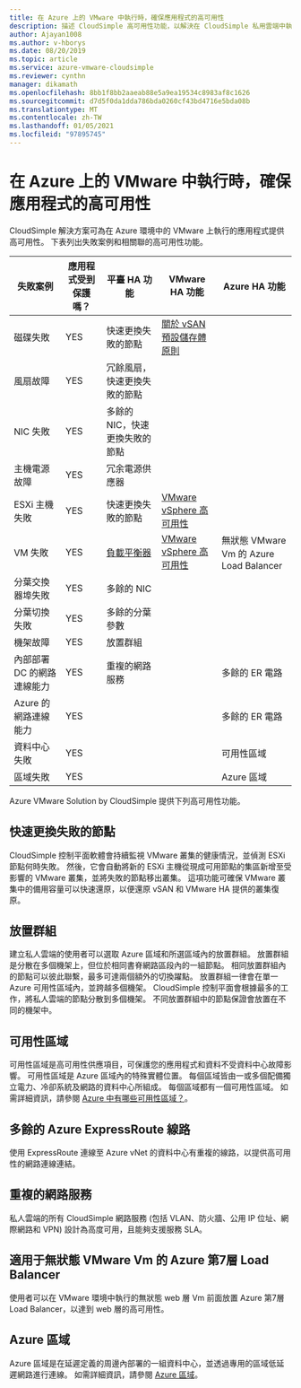 ```yaml
---
title: 在 Azure 上的 VMware 中執行時，確保應用程式的高可用性
description: 描述 CloudSimple 高可用性功能，以解決在 CloudSimple 私用雲端中執行之應用程式的常見應用程式失敗案例
author: Ajayan1008
ms.author: v-hborys
ms.date: 08/20/2019
ms.topic: article
ms.service: azure-vmware-cloudsimple
ms.reviewer: cynthn
manager: dikamath
ms.openlocfilehash: 8bb1f8bb2aaeab88e5a9ea19534c8983af8c1626
ms.sourcegitcommit: d7d5f0da1dda786bda0260cf43bd4716e5bda08b
ms.translationtype: MT
ms.contentlocale: zh-TW
ms.lasthandoff: 01/05/2021
ms.locfileid: "97895745"
---
```

# <a name="ensure-application-high-availability-when-running-in-vmware-on-azure"></a>在 Azure 上的 VMware 中執行時，確保應用程式的高可用性

CloudSimple 解決方案可為在 Azure 環境中的 VMware 上執行的應用程式提供高可用性。 下表列出失敗案例和相關聯的高可用性功能。

| 失敗案例 | 應用程式受到保護嗎？ | 平臺 HA 功能 | VMware HA 功能 | Azure HA 功能 |
------------ | ------------- | ------------ | ------------ | ------------- |
| 磁碟失敗 | YES | 快速更換失敗的節點 | [關於 vSAN 預設儲存體原則](https://docs.vmware.com/en/VMware-vSphere/6.7/com.vmware.vsphere.virtualsan.doc/GUID-C228168F-6807-4C2A-9D74-E584CAF49A2A.html) |
| 風扇故障 | YES | 冗餘風扇，快速更換失敗的節點 |  |  |
| NIC 失敗 | YES | 多餘的 NIC，快速更換失敗的節點
| 主機電源故障 | YES | 冗余電源供應器 |  |  |
| ESXi 主機失敗 | YES | 快速更換失敗的節點 | [VMware vSphere 高可用性](https://www.vmware.com/products/vsphere/high-availability.html) |  |  |
| VM 失敗 | YES | [負載平衡器](load-balancers.md)  | [VMware vSphere 高可用性](https://www.vmware.com/products/vsphere/high-availability.html) | 無狀態 VMware Vm 的 Azure Load Balancer |
| 分葉交換器埠失敗 | YES | 多餘的 NIC |  |  |
| 分葉切換失敗 | YES | 多餘的分葉參數 |  |  |
| 機架故障 | YES | 放置群組 |  |  |
| 內部部署 DC 的網路連線能力 | YES  | 重複的網路服務 |  | 多餘的 ER 電路 |
| Azure 的網路連線能力 | YES | |  | 多餘的 ER 電路 |
| 資料中心失敗 | YES |  |  | 可用性區域 |
| 區域失敗 | YES  |  |  | Azure 區域 |

Azure VMware Solution by CloudSimple 提供下列高可用性功能。

## <a name="fast-replacement-of-failed-node"></a>快速更換失敗的節點

CloudSimple 控制平面軟體會持續監視 VMware 叢集的健康情況，並偵測 ESXi 節點何時失敗。 然後，它會自動將新的 ESXi 主機從現成可用節點的集區新增至受影響的 VMware 叢集，並將失敗的節點移出叢集。 這項功能可確保 VMware 叢集中的備用容量可以快速還原，以便還原 vSAN 和 VMware HA 提供的叢集復原。

## <a name="placement-groups"></a>放置群組

建立私人雲端的使用者可以選取 Azure 區域和所選區域內的放置群組。 放置群組是分散在多個機架上，但位於相同書脊網路區段內的一組節點。 相同放置群組內的節點可以彼此聯繫，最多可達兩個額外的切換躍點。 放置群組一律會在單一 Azure 可用性區域內，並跨越多個機架。 CloudSimple 控制平面會根據最多的工作，將私人雲端的節點分散到多個機架。 不同放置群組中的節點保證會放置在不同的機架中。

## <a name="availability-zones"></a>可用性區域

可用性區域是高可用性供應項目，可保護您的應用程式和資料不受資料中心故障影響。 可用性區域是 Azure 區域內的特殊實體位置。 每個區域皆由一或多個配備獨立電力、冷卻系統及網路的資料中心所組成。 每個區域都有一個可用性區域。 如需詳細資訊，請參閱 [Azure 中有哪些可用性區域？](../availability-zones/az-overview.md)。

## <a name="redundant-azure-expressroute-circuits"></a>多餘的 Azure ExpressRoute 線路

使用 ExpressRoute 連線至 Azure vNet 的資料中心有重複的線路，以提供高可用性的網路連線連結。

## <a name="redundant-networking-services"></a>重複的網路服務

私人雲端的所有 CloudSimple 網路服務 (包括 VLAN、防火牆、公用 IP 位址、網際網路和 VPN) 設計為高度可用，且能夠支援服務 SLA。

## <a name="azure-layer-7-load-balancer-for-stateless-vmware-vms"></a>適用于無狀態 VMware Vm 的 Azure 第7層 Load Balancer

使用者可以在 VMware 環境中執行的無狀態 web 層 Vm 前面放置 Azure 第7層 Load Balancer，以達到 web 層的高可用性。

## <a name="azure-regions"></a>Azure 區域

Azure 區域是在延遲定義的周邊內部署的一組資料中心，並透過專用的區域低延遲網路進行連線。 如需詳細資訊，請參閱 [Azure 區域](https://azure.microsoft.com/global-infrastructure/regions)。
